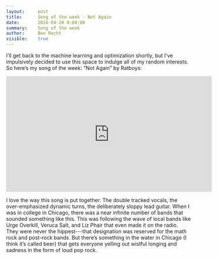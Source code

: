 ```yaml
---
layout:     post
title:      Song of the week - Not Again
date:       2016-04-20 0:00:00
summary:    Song of the week
author:     Ben Recht
visible:    true
---
```


I’ll get back to the machine learning and optimization shortly, but I’ve impulsively decided to use this space to indulge all of my random interests.  So here’s my song of the week:  “Not Again” by Ratboys:

<iframe width="560" height="315" src="https://www.youtube.com/embed/X9zM3CsTUUY" frameborder="0" allowfullscreen></iframe>

I love the way this song is put together.  The double tracked vocals, the over-emphasized dynamic turns, the deliberately sloppy lead guitar.  When I was in college in Chicago, there was a near infinite number of bands that sounded something like this.  This was following the wave of local bands like Urge Overkill, Veruca Salt, and Liz Phair that even made it on the radio.  They were never the hippest---that designation was reserved for the math rock and post-rock bands.  But there’s something in the water in Chicago (I think it’s called beer) that gets everyone yelling out wistful longing and sadness in the form of loud pop rock.
